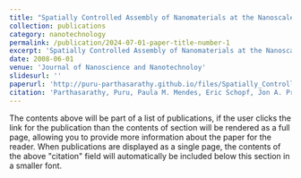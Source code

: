 ```yaml
---
title: "Spatially Controlled Assembly of Nanomaterials at the Nanoscale"
collection: publications
category: nanotechnology
permalink: /publication/2024-07-01-paper-title-number-1
excerpt: 'Spatially Controlled Assembly of Nanomaterials at the Nanoscale'
date: 2008-06-01
venue: 'Journal of Nanoscience and Nanotechnoloy'
slidesurl: ''
paperurl: 'http://puru-parthasarathy.github.io/files/Spatially_Controlled_Assembly_of_Nanomaterials.pdf'
citation: 'Parthasarathy, Puru, Paula M. Mendes, Eric Schopf, Jon A. Preece, J. Fraser Stoddart, and Yong Chen. "Spatially controlled assembly of nanomaterials at the nanoscale." Journal of Nanoscience and Nanotechnology 9, no. 1 (2009): 650-654.'
---
```


The contents above will be part of a list of publications, if the user clicks the link for the publication than the contents of section will be rendered as a full page, allowing you to provide more information about the paper for the reader. When publications are displayed as a single page, the contents of the above "citation" field will automatically be included below this section in a smaller font.